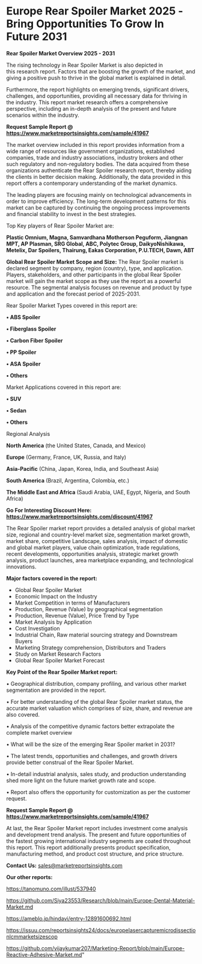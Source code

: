# Europe Rear Spoiler Market 2025 -Bring Opportunities To Grow In Future 2031

<Strong> Rear Spoiler Market Overview 2025 - 2031</strong>

The rising technology in Rear Spoiler Market is also depicted in this research report. Factors that are boosting the growth of the market, and giving a positive push to thrive in the global market is explained in detail.

Furthermore, the report highlights on emerging trends, significant drivers, challenges, and opportunities, providing all necessary data for thriving in the industry. This report market research offers a comprehensive perspective, including an in-depth analysis of the present and future scenarios within the industry.

<strong>Request Sample Report @ <a href=https://www.marketreportsinsights.com/sample/41967>https://www.marketreportsinsights.com/sample/41967</a></strong>

The market overview included in this report provides information from a wide range of resources like government organizations, established companies, trade and industry associations, industry brokers and other such regulatory and non-regulatory bodies. The data acquired from these organizations authenticate the Rear Spoiler research report, thereby aiding the clients in better decision making. Additionally, the data provided in this report offers a contemporary understanding of the market dynamics.

The leading players are focusing mainly on technological advancements in order to improve efficiency. The long-term development patterns for this market can be captured by continuing the ongoing process improvements and financial stability to invest in the best strategies.

Top Key players of Rear Spoiler Market are:

<strong>Plastic Omnium, Magna, Samvardhana Motherson Peguform, Jiangnan MPT, AP Plasman, SRG Global, ABC, Polytec Group, DaikyoNishikawa, Metelix, Dar Spoilers, Thairung, Eakas Corporation, P.U.TECH, Dawn, ABT</strong>

<strong><b>Global Rear Spoiler Market Scope and Size:</b></strong>
The Rear Spoiler market is declared segment by company, region (country), type, and application. Players, stakeholders, and other participants in the global Rear Spoiler market will gain the market scope as they use the report as a powerful resource. The segmental analysis focuses on revenue and product by type and application and the forecast period of 2025-2031.

Rear Spoiler Market Types covered in this report are:

<strong>•  ABS Spoiler

•  Fiberglass Spoiler

•  Carbon Fiber Spoiler

•  PP Spoiler

•  ASA Spoiler

•  Others</strong>

Market Applications covered in this report are:

<strong>•  SUV

•  Sedan

•  Others</strong> 

Regional Analysis

<strong>North America</strong> (the United States, Canada, and Mexico)

<strong>Europe</strong> (Germany, France, UK, Russia, and Italy)

<strong>Asia-Pacific</strong> (China, Japan, Korea, India, and Southeast Asia)

<strong>South America</strong> (Brazil, Argentina, Colombia, etc.)

<strong>The Middle East and Africa</strong> (Saudi Arabia, UAE, Egypt, Nigeria, and South Africa)

<strong>Go For Interesting Discount Here: <a href=https://www.marketreportsinsights.com/discount/41967>https://www.marketreportsinsights.com/discount/41967</a></strong>

The Rear Spoiler market report provides a detailed analysis of global market size, regional and country-level market size, segmentation market growth, market share, competitive Landscape, sales analysis, impact of domestic and global market players, value chain optimization, trade regulations, recent developments, opportunities analysis, strategic market growth analysis, product launches, area marketplace expanding, and technological innovations.

<strong><b>Major factors covered in the report:</b></strong>
<ul>
  <li>Global Rear Spoiler Market </li>
  <li>Economic Impact on the Industry</li>
  <li>Market Competition in terms of Manufacturers</li>
  <li>Production, Revenue (Value) by geographical segmentation</li>
  <li>Production, Revenue (Value), Price Trend by Type</li>
  <li>Market Analysis by Application</li>
  <li>Cost Investigation</li>
  <li>Industrial Chain, Raw material sourcing strategy and Downstream Buyers</li>
  <li>Marketing Strategy comprehension, Distributors and Traders</li>
  <li>Study on Market Research Factors</li>
  <li>Global Rear Spoiler Market Forecast</li>
</ul>

<strong><b>Key Point of the Rear Spoiler Market report:</b></strong>

• Geographical distribution, company profiling, and various other market segmentation are provided in the report.

• For better understanding of the global Rear Spoiler market status, the accurate market valuation which comprises of size, share, and revenue are also covered.

• Analysis of the competitive dynamic factors better extrapolate the complete market overview

• What will be the size of the emerging Rear Spoiler market in 2031?

• The latest trends, opportunities and challenges, and growth drivers provide better construal of the Rear Spoiler Market.

• In-detail industrial analysis, sales study, and production understanding shed more light on the future market growth rate and scope.

• Report also offers the opportunity for customization as per the customer request.

<strong>Request Sample Report @ <a href=https://www.marketreportsinsights.com/sample/41967>https://www.marketreportsinsights.com/sample/41967</a></strong>

At last, the Rear Spoiler Market report includes investment come analysis and development trend analysis. The present and future opportunities of the fastest growing international industry segments are coated throughout this report. This report additionally presents product specification, manufacturing method, and product cost structure, and price structure.

<strong>Contact Us:</strong>
sales@marketreportsinsights.com

<strong>Our other reports:</strong>

<a href=https://tanomuno.com/illust/537940>https://tanomuno.com/illust/537940</a>

<a href=https://github.com/Siya23553/Research/blob/main/Europe-Dental-Material-Market.md>https://github.com/Siya23553/Research/blob/main/Europe-Dental-Material-Market.md</a>

<a href=https://ameblo.jp/hindavi/entry-12891600692.html>https://ameblo.jp/hindavi/entry-12891600692.html</a>

<a href=https://issuu.com/reportsinsights24/docs/europelasercapturemicrodissectionlcmmarketsizescop>https://issuu.com/reportsinsights24/docs/europelasercapturemicrodissectionlcmmarketsizescop</a>

<a href=https://github.com/vijaykumar207/Marketing-Report/blob/main/Europe-Reactive-Adhesive-Market.md>https://github.com/vijaykumar207/Marketing-Report/blob/main/Europe-Reactive-Adhesive-Market.md</a>"
